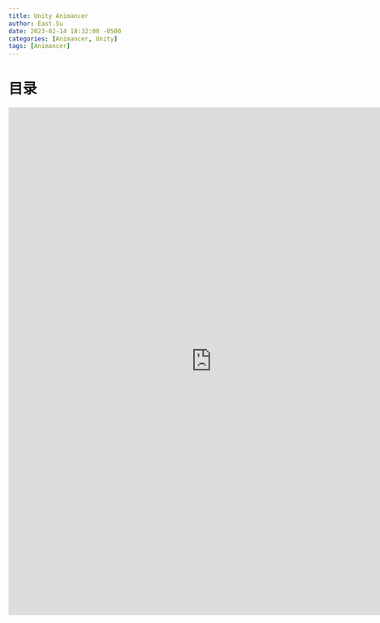 ```yaml
---
title: Unity Animancer
author: East.Su
date: 2023-02-14 18:32:00 -0500
categories: [Animancer, Unity]
tags: [Animancer]
---
```



# 目录


<iframe src="https://docs.google.com/viewer?url=https://suxingdong.github.io/doc/Unity-OptimizeYourMobileGamePerformance.pdf&embedded=true" style="width:800px; height:1000px;" frameborder="0"></iframe>
